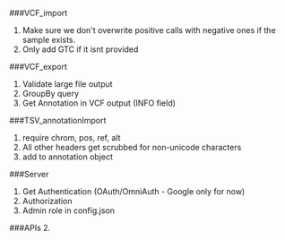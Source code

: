 ###VCF_import
1.  Make sure we don't overwrite positive calls with negative ones if the sample exists.
2.  Only add GTC if it isnt provided

###VCF_export
1.  Validate large file output
2.  GroupBy query
3.  Get Annotation in VCF output (INFO field)

###TSV_annotationImport
1. require chrom, pos, ref, alt
2. All other headers get scrubbed for non-unicode characters
3. add to annotation object
 
###Server
1.  Get Authentication (OAuth/OmniAuth - Google only for now)
2.  Authorization
3.  Admin role in config.json

###APIs
2. 

